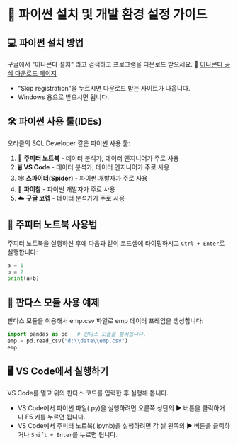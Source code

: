 # 🐍 파이썬 설치 및 개발 환경 설정 가이드

## 💻 파이썬 설치 방법

구글에서 "아나콘다 설치" 라고 검색하고 프로그램을 다운로드 받으세요.
🔗 [아나콘다 공식 다운로드 페이지](https://www.anaconda.com/download)
* "Skip registration"을 누르시면 다운로드 받는 사이트가 나옵니다.
* Windows 용으로 받으시면 됩니다.

## 🛠️ 파이썬 사용 툴(IDEs)

오라클의 SQL Developer 같은 파이썬 사용 툴:

1. 📓 **주피터 노트북** - 데이터 분석가, 데이터 엔지니어가 주로 사용
2. 🖥️ **VS Code** - 데이터 분석가, 데이터 엔지니어가 주로 사용
3. 🕸️ **스파이더(Spider)** - 파이썬 개발자가 주로 사용
4. 🚀 **파이참** - 파이썬 개발자가 주로 사용
5. ☁️ **구글 코렙** - 데이터 분석가가 주로 사용

## 🚀 주피터 노트북 사용법

주피터 노트북을 실행하신 후에 다음과 같이 코드셀에 타이핑하시고 `Ctrl + Enter`로 실행합니다:

```python
a = 1
b = 2
print(a+b)
```

## 🐼 판다스 모듈 사용 예제

판다스 모듈을 이용해서 emp.csv 파일로 emp 데이터 프레임을 생성합니다:

```python
import pandas as pd   # 판다스 모듈을 불러옵니다.
emp = pd.read_csv("d:\\data\\emp.csv")
emp
```

## 🖥️ VS Code에서 실행하기

VS Code를 열고 위의 판다스 코드를 입력한 후 실행해 봅니다.
* VS Code에서 파이썬 파일(.py)을 실행하려면 오른쪽 상단의 ▶️ 버튼을 클릭하거나 F5 키를 누르면 됩니다.
* VS Code에서 주피터 노트북(.ipynb)을 실행하려면 각 셀 왼쪽의 ▶️ 버튼을 클릭하거나 `Shift + Enter`를 누르면 됩니다.
